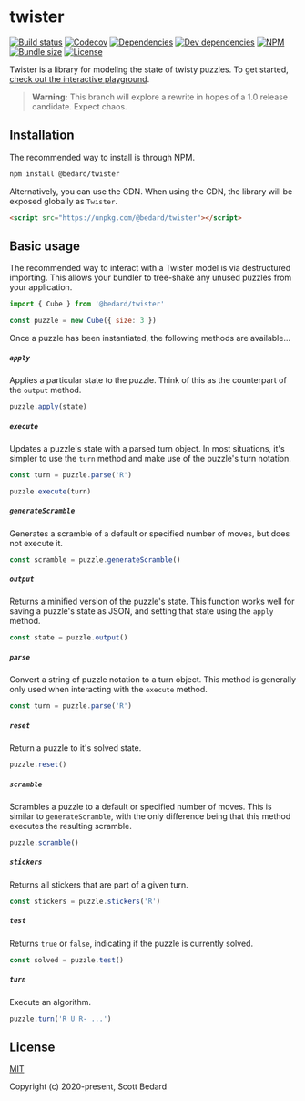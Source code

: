 # twister

[![Build status](https://img.shields.io/github/workflow/status/scottbedard/twister/Test)](https://github.com/scottbedard/twister/actions)
[![Codecov](https://img.shields.io/codecov/c/github/scottbedard/twister)](https://codecov.io/gh/scottbedard/twister)
[![Dependencies](https://img.shields.io/david/scottbedard/twister)](https://david-dm.org/scottbedard/twister)
[![Dev dependencies](https://img.shields.io/david/dev/scottbedard/twister)](https://david-dm.org/scottbedard/twister?type=dev)
[![NPM](https://img.shields.io/npm/v/@bedard/twister)](https://www.npmjs.com/package/@bedard/twister)
[![Bundle size](https://img.shields.io/bundlephobia/minzip/@bedard/twister?label=gzipped)](https://bundlephobia.com/result?p=@bedard/twister)
[![License](https://img.shields.io/github/license/scottbedard/twister?color=blue)](https://github.com/scottbedard/twister/blob/master/LICENSE)

Twister is a library for modeling the state of twisty puzzles. To get started, [check out the interactive playground](https://twister.speedcube.site/).

> **Warning:** This branch will explore a rewrite in hopes of a 1.0 release candidate. Expect chaos.

## Installation

The recommended way to install is through NPM.

```bash
npm install @bedard/twister
```

Alternatively, you can use the CDN. When using the CDN, the library will be exposed globally as `Twister`.

```html
<script src="https://unpkg.com/@bedard/twister"></script>
```

## Basic usage

The recommended way to interact with a Twister model is via destructured importing. This allows your bundler to tree-shake any unused puzzles from your application.

```js
import { Cube } from '@bedard/twister'

const puzzle = new Cube({ size: 3 })
```

Once a puzzle has been instantiated, the following methods are available...

##### `apply`

Applies a particular state to the puzzle. Think of this as the counterpart of the `output` method. 

```js
puzzle.apply(state)
```

##### `execute`

Updates a puzzle's state with a parsed turn object. In most situations, it's simpler to use the `turn` method and make use of the puzzle's turn notation.

```js
const turn = puzzle.parse('R')

puzzle.execute(turn)
```

##### `generateScramble`

Generates a scramble of a default or specified number of moves, but does not execute it.

```js
const scramble = puzzle.generateScramble()
```

##### `output`

Returns a minified version of the puzzle's state. This function works well for saving a puzzle's state as JSON, and setting that state using the `apply` method.

```js
const state = puzzle.output()
```

##### `parse`

Convert a string of puzzle notation to a turn object. This method is generally only used when interacting with the `execute` method.

```js
const turn = puzzle.parse('R')
```

##### `reset`

Return a puzzle to it's solved state.

```js
puzzle.reset()
```

##### `scramble`

Scrambles a puzzle to a default or specified number of moves. This is similar to `generateScramble`, with the only difference being that this method executes the resulting scramble.

```js
puzzle.scramble()
```

##### `stickers`

Returns all stickers that are part of a given turn.

```js
const stickers = puzzle.stickers('R')
```

##### `test`

Returns `true` or `false`, indicating if the puzzle is currently solved.

```js
const solved = puzzle.test()
```

##### `turn`

Execute an algorithm.

```js
puzzle.turn('R U R- ...')
```

## License

[MIT](https://github.com/scottbedard/twister/blob/master/LICENSE)

Copyright (c) 2020-present, Scott Bedard
